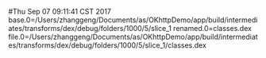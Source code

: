 #Thu Sep 07 09:11:41 CST 2017
base.0=/Users/zhanggeng/Documents/as/OKhttpDemo/app/build/intermediates/transforms/dex/debug/folders/1000/5/slice_1
renamed.0=classes.dex
file.0=/Users/zhanggeng/Documents/as/OKhttpDemo/app/build/intermediates/transforms/dex/debug/folders/1000/5/slice_1/classes.dex
